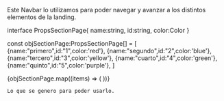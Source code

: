 Este Navbar lo utilizamos para poder navegar y avanzar a los distintos elementos de la landing.

interface PropsSectionPage{
  name:string,
  id:string,
  color:Color
}

const objSectionPage:PropsSectionPage[] = [
{name:"primero",id:"1",color:'red'},
{name:"segundo",id:"2",color:'blue'},
{name:"tercero",id:"3",color:'yellow'},
{name:"cuarto",id:"4",color:'green'},
{name:"quinto",id:"5",color:'purple'},
]

 {objSectionPage.map((items) => (
     <SectionPage name={items.name} id={items.id} typeColor={items.color} />
    ))}

    Lo que se genero para poder usarlo.
